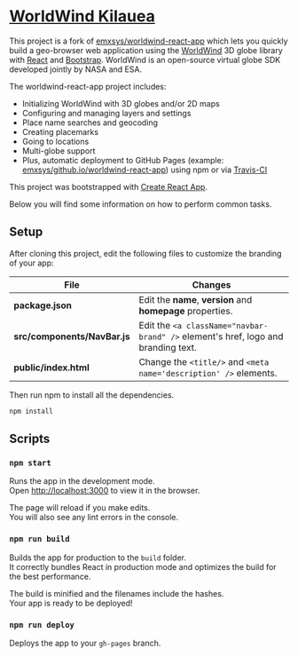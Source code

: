 
# [WorldWind Kilauea](https://worldwindlabs.github.io/Kilauea/)

This project is a fork of [emxsys/worldwind-react-app](https://github.com/emxsys/worldwind-react-app)
which lets you quickly build a geo-browser web application using the 
[WorldWind](https://worldwind.arc.nasa.gov/web) 3D globe library with 
[React](https://reactjs.org) and [Bootstrap](https://getbootstrap.com). 
WorldWind is an open-source virtual globe SDK developed jointly by NASA and ESA. 

The worldwind-react-app project includes:

- Initializing WorldWind with 3D globes and/or 2D maps
- Configuring and managing layers and settings
- Place name searches and geocoding
- Creating placemarks
- Going to locations
- Multi-globe support
- Plus, automatic deployment to GitHub Pages (example: [emxsys/github.io/worldwind-react-app](https://emxsys.github.io/worldwind-react-app/))
 using npm or via [Travis-CI](https://travis-ci.org/emxsys/worldwind-react-app)

This project was bootstrapped with [Create React App](https://github.com/facebookincubator/create-react-app).

Below you will find some information on how to perform common tasks.<br>

## Setup

After cloning this project, edit the following files to customize the branding of your app:

File | Changes
-----|--------
__package.json__ | Edit the __name__, __version__ and __homepage__ properties.
__src/components/NavBar.js__ | Edit the `<a className="navbar-brand" />` element's href, logo and branding text. 
__public/index.html__ | Change the `<title/>` and `<meta name='description' />` elements.

Then run npm to install all the dependencies.

```sh
npm install
```

## Scripts

### `npm start`

Runs the app in the development mode.<br>
Open [http://localhost:3000](http://localhost:3000) to view it in the browser.

The page will reload if you make edits.<br>
You will also see any lint errors in the console.


### `npm run build`

Builds the app for production to the `build` folder.<br>
It correctly bundles React in production mode and optimizes the build for the best performance.

The build is minified and the filenames include the hashes.<br>
Your app is ready to be deployed!


### `npm run deploy`

Deploys the app to your `gh-pages` branch.


